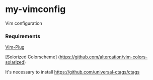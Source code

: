 # my-vimconfig
Vim configuration

### Requirements
[Vim-Plug](https://github.com/junegunn/vim-plug)

[Solorized Colorscheme]
(https://github.com/altercation/vim-colors-solarized)

It's necessary to install https://github.com/universal-ctags/ctags
